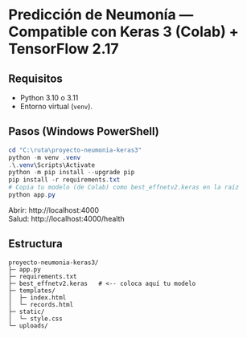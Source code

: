 # Predicción de Neumonía — Compatible con Keras 3 (Colab) + TensorFlow 2.17

## Requisitos
- Python 3.10 o 3.11
- Entorno virtual (`venv`).

## Pasos (Windows PowerShell)
```powershell
cd "C:\ruta\proyecto-neumonia-keras3"
python -m venv .venv
.\.venv\Scripts\Activate
python -m pip install --upgrade pip
pip install -r requirements.txt
# Copia tu modelo (de Colab) como best_effnetv2.keras en la raíz
python app.py
```
Abrir: http://localhost:4000  
Salud: http://localhost:4000/health

## Estructura
```
proyecto-neumonia-keras3/
├─ app.py
├─ requirements.txt
├─ best_effnetv2.keras   # <-- coloca aquí tu modelo
├─ templates/
│  ├─ index.html
│  └─ records.html
├─ static/
│  └─ style.css
└─ uploads/
```
